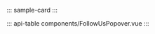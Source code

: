 ::: sample-card
<follow-us-popover class="card card-xs my-4 mx-auto border border-primary"></follow-us-popover>
:::

::: api-table components/FollowUsPopover.vue :::
